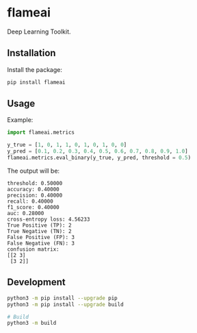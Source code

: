 # flameai

Deep Learning Toolkit.

## Installation

Install the package: 

```bash
pip install flameai
```

## Usage

Example:

```python
import flameai.metrics

y_true = [1, 0, 1, 1, 0, 1, 0, 1, 0, 0]
y_pred = [0.1, 0.2, 0.3, 0.4, 0.5, 0.6, 0.7, 0.8, 0.9, 1.0]
flameai.metrics.eval_binary(y_true, y_pred, threshold = 0.5)
```

The output will be: 

```
threshold: 0.50000
accuracy: 0.40000
precision: 0.40000
recall: 0.40000
f1_score: 0.40000
auc: 0.28000
cross-entropy loss: 4.56233
True Positive (TP): 2
True Negative (TN): 2
False Positive (FP): 3
False Negative (FN): 3
confusion matrix:
[[2 3]
 [3 2]]
```

## Development

```bash
python3 -m pip install --upgrade pip
python3 -m pip install --upgrade build

# Build
python3 -m build
```